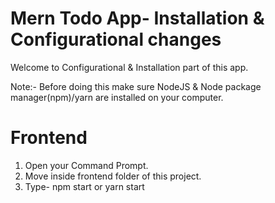 # Mern Todo App- Installation & Configurational changes

Welcome to Configurational & Installation part of this app.

Note:- Before doing this make sure NodeJS & Node package manager(npm)/yarn are installed on your computer.
# Frontend
1. Open your Command Prompt.
2. Move inside frontend folder of this project.
3. Type- npm start or yarn start
